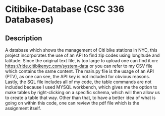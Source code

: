 # Citibike-Database (CSC 336 Databases)
## Description
A database which shows the management of Citi bike stations in NYC, this project incorporates the use of an API to find zip codes using longitude and latitude.
Since the original text file, is too large to upload one can find it on: https://ride.citibikenyc.com/system-data or you can refer to my CSV file which contains the same content.
The main.py file is the usage of an API (PTV), as one can see, the API key is not included for obvious reasons. Lastly, the SQL file includes all of my code, the table commands are
not included because I used MYSQL workbench, which gives me the option to make tables by right-clicking on a specific schema, which will then allow us to create a table that way.
Other than that, to have a better idea of what is going on within this code, one can review the pdf file which is the assignment itself.


